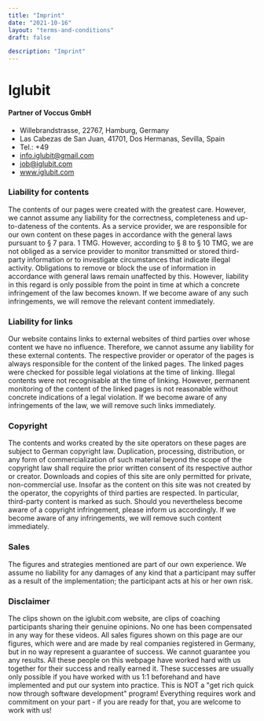 ```yaml
---
title: "Imprint"
date: "2021-10-16"
layout: "terms-and-conditions"
draft: false

description: "Imprint"
---
```


# Iglubit 
#### Partner of Voccus GmbH


* Willebrandstrasse, 22767, Hamburg, Germany
* Las Cabezas de San Juan, 41701, Dos Hermanas, Sevilla, Spain
* Tel.: +49 
* info.iglubit@gmail.com
* job@iglubit.com
* www.iglubit.com




### Liability for contents

The contents of our pages were created with the greatest care. However, we cannot assume any liability for the correctness, completeness and up-to-dateness of the contents. As a service provider, we are responsible for our own content on these pages in accordance with the general laws pursuant to § 7 para. 1 TMG. However, according to § 8 to § 10 TMG, we are not obliged as a service provider to monitor transmitted or stored third-party information or to investigate circumstances that indicate illegal activity. Obligations to remove or block the use of information in accordance with general laws remain unaffected by this. However, liability in this regard is only possible from the point in time at which a concrete infringement of the law becomes known. If we become aware of any such infringements, we will remove the relevant content immediately.

### Liability for links

Our website contains links to external websites of third parties over whose content we have no influence. Therefore, we cannot assume any liability for these external contents. The respective provider or operator of the pages is always responsible for the content of the linked pages. The linked pages were checked for possible legal violations at the time of linking. Illegal contents were not recognisable at the time of linking. However, permanent monitoring of the content of the linked pages is not reasonable without concrete indications of a legal violation. If we become aware of any infringements of the law, we will remove such links immediately.

### Copyright

The contents and works created by the site operators on these pages are subject to German copyright law. Duplication, processing, distribution, or any form of commercialization of such material beyond the scope of the copyright law shall require the prior written consent of its respective author or creator. Downloads and copies of this site are only permitted for private, non-commercial use. Insofar as the content on this site was not created by the operator, the copyrights of third parties are respected. In particular, third-party content is marked as such. Should you nevertheless become aware of a copyright infringement, please inform us accordingly. If we become aware of any infringements, we will remove such content immediately.

### Sales
The figures and strategies mentioned are part of our own experience. We assume no liability for any damages of any kind that a participant may suffer as a result of the implementation; the participant acts at his or her own risk.

### Disclaimer
The clips shown on the iglubit.com website, are clips of coaching participants sharing their genuine opinions. No one has been compensated in any way for these videos. All sales figures shown on this page are our figures, which were and are made by real companies registered in Germany, but in no way represent a guarantee of success. 
 We cannot guarantee you any results. All these people on this webpage have worked hard with us together for their success and really earned it.
 These successes are usually only possible if you have worked with us 1:1 beforehand and have implemented and put our system into practice.
This is NOT a "get rich quick now through software development" program! Everything requires work and commitment on your part - if you are ready for that, you are welcome to work with us!


